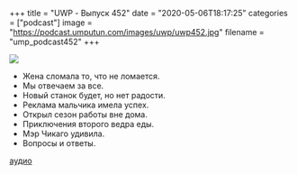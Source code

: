 +++
title = "UWP - Выпуск 452"
date = "2020-05-06T18:17:25"
categories = ["podcast"]
image = "https://podcast.umputun.com/images/uwp/uwp452.jpg"
filename = "ump_podcast452"
+++

![](https://podcast.umputun.com/images/uwp/uwp452.jpg)

- Жена сломала то, что не ломается.
- Мы отвечаем за все.
- Новый станок будет, но нет радости.
- Реклама мальчика имела успех.
- Открыл сезон работы вне дома.
- Приключения второго ведра еды.
- Мэр Чикаго удивила.
- Вопросы и ответы.

[аудио](https://podcast.umputun.com/media/ump_podcast452.mp3)
<audio src="https://podcast.umputun.com/media/ump_podcast452.mp3" preload="none"></audio>
